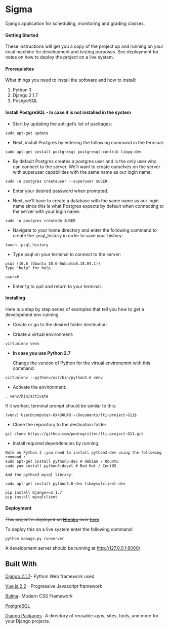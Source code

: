 # Sigma
Django application for scheduling, monitoring and grading classes. 

#### Getting Started
These instructions will get you a copy of the project up and running on your local machine for development and testing purposes. See deployment for notes on how to deploy the project on a live system.

#### Prerequisites
What things you need to install the software and how to install:
1. Python 3
2. Django 2.1.7
3. PostgreSQL

#### Install PostgreSQL - In case it is not installed in the system

+ Start by updating the apt-get’s list of packages:

```
sudo apt-get update
```

+ Next, install Postgres by entering the following command in the terminal:

```
sudo apt-get install postgresql postgresql-contrib libpq-dev
```

+ By default Postgres creates a postgres user and is the only user who can connect to the server. We’ll want to create ourselves on the server with superuser capabilities with the same name as our login name:

```
sudo -u postgres createuser --superuser $USER
```

+ Enter your desired password when prompted.

+ Next, we’ll have to create a database with the same name as our login name since this is what Postgres expects by default when connecting to the server with your login name:

```
sudo -u postgres createdb $USER
```

+ Navigate to your home directory and enter the following command to create the .psql_history in order to save your history:

```
touch .psql_history
```
+ Type psql on your terminal to connect to the server:

```
psql (10.6 (Ubuntu 10.6-0ubuntu0.18.04.1))
Type "help" for help.

user=# 
```

+ Enter \q to quit and return to your terminal.



#### Installing 
Here is a step by step series of examples that tell you how to get a development env running

+  Create or go to the desired folder destination

+  Create a virtual environment:

```
virtualenv venv
```

+  **__In case you use Python 2.7__**

   Change the version of Python for the virtual environemnt with this command:
   
```
virtualenv --python=/usr/bin/python3.6 venv
```

+ Activate the environment:

```
. venv/bin/activate
```

If it worked, terminal prompt should be similar to this:

```
(venv) User@computer-UX430UAR:~/Documents/lti-project-G11$
```

+  Clone the repository to the destination folder

```git
git clone https://github.com/pedrogritter/lti-project-G11.git
```
+ Install required dependencies by running:

```
Note on Python 3 :you need to install python3-dev using the following command :
sudo apt-get install python3-dev # debian / Ubuntu
sudo yum install python3-devel # Red Hat / CentOS

And the python3 mysql library: 

sudo apt-get install python3.6-dev libmysqlclient-dev
```
```
pip install Django==2.1.7
pip install mysqlclient
```

#### Deployment
~~This project is deployed on [Heroku](https://www.heroku.com/) over [here](https://lti-project-G11.herokuapp.com/)~~

To deploy this on a live system enter the following command:

```
python manage.py runserver
```
A development server should be running at http://127.0.0.1:8000/


## Built With

[Django 2.1.7](https://www.djangoproject.com/)- Python Web framework used

[Vue.js 2.2](https://vuejs.org/) - Progressive Javascript framework

[Bulma](https://bulma.io)- Modern CSS Framework

[PostgreSQL](https://www.postgresql.org/)

[Django Packages](https://djangopackages.org/)- A directory of reusable apps, sites, tools, and more for your Django projects.
